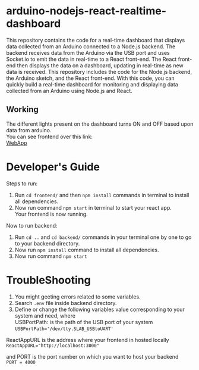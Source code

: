 # arduino-nodejs-react-realtime-dashboard
This repository contains the code for a real-time dashboard that displays data collected from an Arduino connected to a Node.js backend. The backend receives data from the Arduino via the USB port and uses Socket.io to emit the data in real-time to a React front-end. The React front-end then displays the data on a dashboard, updating in real-time as new data is received. This repository includes the code for the Node.js backend, the Arduino sketch, and the React front-end. With this code, you can quickly build a real-time dashboard for monitoring and displaying data collected from an Arduino using Node.js and React.

## Working
The different lights present on the dashboard turns ON and OFF based upon data from arduino.  
You can see frontend over this link:  
[WebApp](https://dreamy-dodol-f0c20f.netlify.app/)

# Developer's Guide

Steps to run:  
1. Run `cd frontend/` and then `npm install` commands in terminal to install all dependencies.  
2. Now run command `npm start` in terminal to start your react app.  
Your frontend is now running.

Now to run backend:  
1. Run `cd ..` and `cd backend/` commands in your terminal one by one to go to your backend directory.  
2. Now run `npm install` command to install all dependencies.  
3. Now run command `npm start`

# TroubleShooting  
1. You might geeting errors related to some variables.
2. Search `.env` file inside backend directory.  
3. Define or change the following variables value corresponding to your system and need, where  
USBPortPath: is the path of the USB port of your system  
`USBPortPath='/dev/tty.SLAB_USBtoUART'`  

ReactAppURL is the address where your frontend in hosted locally  
`ReactAppURL="http://localhost:3000"`  

and PORT is the port number on which you want to host your backend  
`PORT = 4000` 

